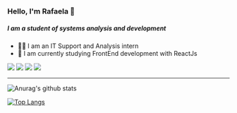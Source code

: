 

### Hello, I'm Rafaela :vulcan_salute:

#####  I am a student of systems analysis and development
- :woman_technologist: I am an IT Support and Analysis intern
- :seedling: I am currently studying FrontEnd development with ReactJs

<img src="https://img.shields.io/badge/HTML5-E34F26?style=for-the-badge&logo=html5&logoColor=white"> <img src="https://img.shields.io/badge/CSS3-1572B6?style=for-the-badge&logo=css3&logoColor=white"> <img src="https://img.shields.io/badge/JavaScript-323330?style=for-the-badge&logo=javascript&logoColor=F7DF1E"> <img src="https://img.shields.io/badge/React-20232A?style=for-the-badge&logo=react&logoColor=61DAFB"> 
<hr>

![Anurag's github stats](https://github-readme-stats.vercel.app/api?username=RafaelaMicaela&count_private=true&show_icons=true&theme=omni)

[![Top Langs](https://github-readme-stats.vercel.app/api/top-langs/?username=RafaelaMicaela&layout=compact&theme=omni)](https://github.com/anuraghazra/github-readme-stats)
